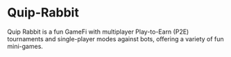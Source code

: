 # Quip-Rabbit
Quip Rabbit is a fun GameFi with multiplayer Play-to-Earn (P2E) tournaments and single-player modes against bots, offering a variety of fun mini-games.
